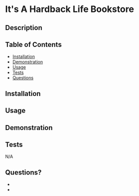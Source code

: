 # It's A Hardback Life Bookstore

## Description

## Table of Contents
 * [Installation](#installation)
 * [Demonstration](#demonstration)
 * [Usage](#usage)
 * [Tests](#tests)
 * [Questions](#questions)
        
        
## Installation

  
        
## Usage

   
   
## Demonstration



## Tests
N/A
        
## Questions?
* 
* 
 
